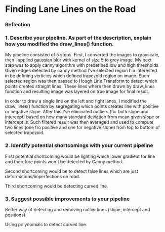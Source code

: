 # **Finding Lane Lines on the Road** 

### Reflection

### 1. Describe your pipeline. As part of the description, explain how you modified the draw_lines() function.

My pipeline consisted of 5 steps. First, I converted the images to grayscale, then I applied gaussian blur with kernel of size 5 to grey image. My next step was to apply canny algorithm with predefined low and high thresholds. Given edges detected by canny method I've selected region I'm interested in be defining verticies which defined trapezoid region on image.
Such selected region was then passed to Hough Line Transform to detect which points creates straight lines. These lines where then drawn by draw_lines function and resulting image was layered on true image for final result.

In order to draw a single line on the left and right lanes, I modified the draw_lines() function by segregating which points creates line with positive or negative slope. After this I've eliminated outliers (for both slope and intercept) based on how many standard deviation from mean given slope or intercept is.
Such filtered result was then averaged and used to compute two lines (one fro positive and one for negative slope) from top to bottom of selected trapezoid.


### 2. Identify potential shortcomings with your current pipeline

First potential shortcoming would be lighting which lower gradient for line and therefore points won't be detected by Canny method. 

Second shortcoming would be to detect false lines which are just deformations/imperfections on road.

Third shortcoming would be detecting curved line.


### 3. Suggest possible improvements to your pipeline

Better way of detecting and removing outlier lines (slope, intercept and positions).

Using polynomials to detect curved line.
